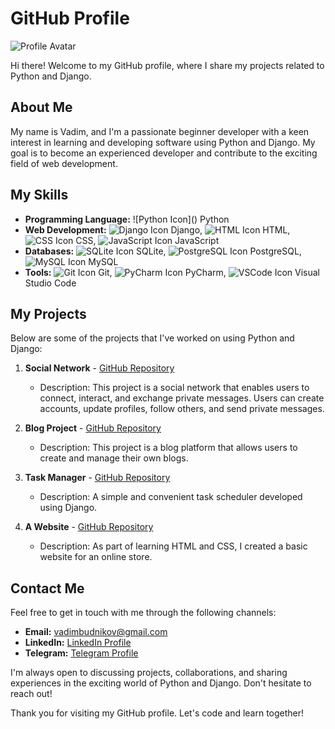 # GitHub Profile

![Profile Avatar](link_to_your_avatar_image)

Hi there! Welcome to my GitHub profile, where I share my projects related to Python and Django.

## About Me

My name is Vadim, and I'm a passionate beginner developer with a keen interest in learning and developing software using Python and Django. My goal is to become an experienced developer and contribute to the exciting field of web development.

## My Skills

- **Programming Language:** ![Python Icon](<i class="fa-brands fa-python"></i>) Python
- **Web Development:** ![Django Icon](link_to_django_icon) Django, ![HTML Icon](link_to_html_icon) HTML, ![CSS Icon](link_to_css_icon) CSS, ![JavaScript Icon](link_to_js_icon) JavaScript
- **Databases:** ![SQLite Icon](link_to_sqlite_icon) SQLite, ![PostgreSQL Icon](link_to_postgresql_icon) PostgreSQL, ![MySQL Icon](link_to_mysql_icon) MySQL
- **Tools:** ![Git Icon](link_to_git_icon) Git, ![PyCharm Icon](link_to_pycharm_icon) PyCharm, ![VSCode Icon](link_to_vscode_icon) Visual Studio Code

## My Projects

Below are some of the projects that I've worked on using Python and Django:

1. **Social Network** - [GitHub Repository](https://github.com/vadzimbudnikau/social_network_project)
   - Description: This project is a social network that enables users to connect, interact, and exchange private messages. Users can create accounts, update profiles, follow others, and send private messages.

2. **Blog Project** - [GitHub Repository](https://github.com/vadzimbudnikau/blog_project)
   - Description: This project is a blog platform that allows users to create and manage their own blogs.

3. **Task Manager** - [GitHub Repository](https://github.com/vadzimbudnikau/task-manager)
   - Description: A simple and convenient task scheduler developed using Django.

4. **A Website** - [GitHub Repository](https://github.com/vadzimbudnikau/vadzimbudnikau.github.io)
   - Description: As part of learning HTML and CSS, I created a basic website for an online store.

## Contact Me

Feel free to get in touch with me through the following channels:

- **Email:** [vadimbudnikov@gmail.com](mailto:vadimbudnikov@gmail.com)
- **LinkedIn:** [LinkedIn Profile](https://www.linkedin.com/in/vadzim-budnikau-3493a717a/)
- **Telegram:** [Telegram Profile](https://t.me/valeriule)

I'm always open to discussing projects, collaborations, and sharing experiences in the exciting world of Python and Django. Don't hesitate to reach out!

Thank you for visiting my GitHub profile. Let's code and learn together!

